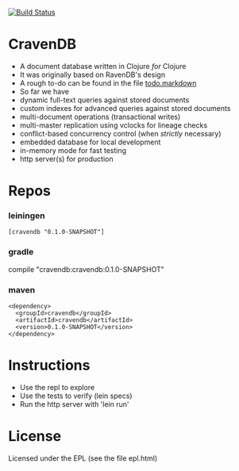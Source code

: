[![Build Status](https://travis-ci.org/robashton/CravenDB.png?branch=master)](https://travis-ci.org/robashton/CravenDB)

# CravenDB

- A document database written in Clojure *for* Clojure
- It was originally based on RavenDB's design
- A rough to-do can be found in the file [todo.markdown](http://robashton.github.io/cravendb/)
- So far we have
 - dynamic full-text queries against stored documents
 - custom indexes for advanced queries against stored documents
 - multi-document operations (transactional writes)
 - multi-master replication using vclocks for lineage checks
 - conflict-based concurrency control (when *strictly* necessary)
 - embedded database for local development
 - in-memory mode for fast testing
 - http server(s) for production

# Repos

### leiningen

    [cravendb "0.1.0-SNAPSHOT"]

### gradle

compile "cravendb:cravendb:0.1.0-SNAPSHOT"


### maven

    <dependency>
      <groupId>cravendb</groupId>
      <artifactId>cravendb</artifactId>
      <version>0.1.0-SNAPSHOT</version>
    </dependency>

# Instructions

- Use the repl to explore
- Use the tests to verify (lein specs)
- Run the http server with 'lein run'

# License

Licensed under the EPL (see the file epl.html)
